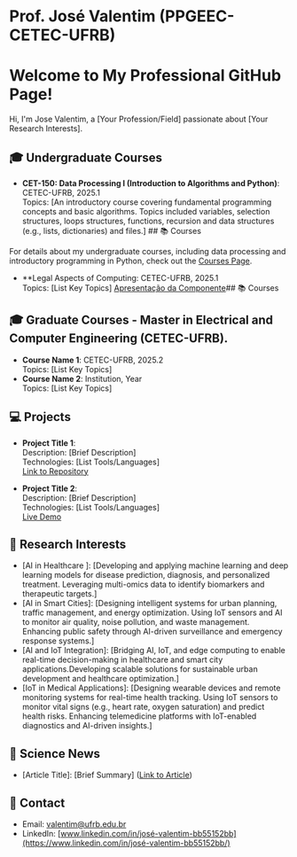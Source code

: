 # Prof. José Valentim (PPGEEC-CETEC-UFRB)
# Welcome to My Professional GitHub Page!

Hi, I'm Jose Valentim, a [Your Profession/Field] passionate about [Your Research Interests].

## 🎓 Undergraduate Courses
- **CET-150: Data Processing I (Introduction to Algorithms and Python)**: CETEC-UFRB, 2025.1  
  Topics: [An introductory course covering fundamental programming concepts and basic algorithms. Topics included variables, selection structures, loops structures,  functions, recursion and data structures (e.g., lists, dictionaries) and files.] ## 📚 Courses

For details about my undergraduate courses, including data processing and introductory programming in Python, check out the [Courses Page](pd1.md).
- **Legal Aspects of Computing: CETEC-UFRB, 2025.1  
  Topics: [List Key Topics]
  [Apresentação da Componente](https://github.com/valentimfilhouk/valentimfilho/raw/main/AspectosLegaisPComputação.pdf)## 📚 Courses
## 🎓 Graduate Courses - Master in Electrical and Computer Engineering (CETEC-UFRB).
- **Course Name 1**: CETEC-UFRB, 2025.2   
  Topics: [List Key Topics]
- **Course Name 2**: Institution, Year  
  Topics: [List Key Topics]


## 💻 Projects
- **Project Title 1**:  
  Description: [Brief Description]  
  Technologies: [List Tools/Languages]  
  [Link to Repository](https://github.com/your-repo-link)

- **Project Title 2**:  
  Description: [Brief Description]  
  Technologies: [List Tools/Languages]  
  [Live Demo](https://your-demo-link)

## 🔬 Research Interests
- [AI in Healthcare ]: [Developing and applying machine learning and deep learning models for disease prediction, diagnosis, and personalized treatment. Leveraging multi-omics data to identify biomarkers and therapeutic targets.]
- [AI in Smart Cities]: [Designing intelligent systems for urban planning, traffic management, and energy optimization.
Using IoT sensors and AI to monitor air quality, noise pollution, and waste management.
Enhancing public safety through AI-driven surveillance and emergency response systems.]
- [AI and IoT Integration]: [Bridging AI, IoT, and edge computing to enable real-time decision-making in healthcare and smart city applications.Developing scalable solutions for sustainable urban development and healthcare optimization.]
- [IoT in Medical Applications]: [Designing wearable devices and remote monitoring systems for real-time health tracking.
Using IoT sensors to monitor vital signs (e.g., heart rate, oxygen saturation) and predict health risks.
Enhancing telemedicine platforms with IoT-enabled diagnostics and AI-driven insights.]
  

## 📰 Science News
- [Article Title]: [Brief Summary] ([Link to Article](https://article-link))

## 📧 Contact
- Email: [valentim@ufrb.edu.br](mailto:your-email@example.com)
- LinkedIn: [www.linkedin.com/in/josé-valentim-bb55152bb](https://www.linkedin.com/in/josé-valentim-bb55152bb/)
